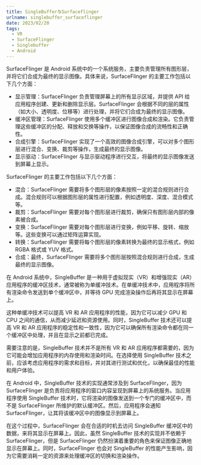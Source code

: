 ```yaml
---
title: SingleBuffer与Surfaceflinger
urlname: singlebuffer_surfaceflinger
date: 2023/02/20
tags:
  - VR
  - SurfaceFlinger
  - Singlebuffer
  - Android
---
```


SurfaceFlinger 是 Android 系统中的一个系统服务，主要负责管理所有图形层，并将它们合成为最终的显示图像。具体来说，SurfaceFlinger 的主要工作包括以下几个方面：

- 显示管理：SurfaceFlinger 负责管理屏幕上的所有显示区域，并提供 API 给应用程序创建、更新和删除显示层。SurfaceFlinger 会根据不同的层的属性（如大小、透明度、位移等）进行处理，并将它们合成为最终的显示图像。
- 缓冲区管理：SurfaceFlinger 使用多个缓冲区进行图像合成和渲染。它负责管理这些缓冲区的分配、释放和交换等操作，以保证图像合成的流畅性和正确性。
- 合成引擎：SurfaceFlinger 实现了一个高效的图像合成引擎，可以对多个图形层进行混合、变换、裁剪等操作，生成最终的显示图像。
- 显示驱动：SurfaceFlinger 与显示驱动程序进行交互，将最终的显示图像发送到屏幕上显示。

SurfaceFlinger 的主要工作包括以下几个方面：

- 混合：SurfaceFlinger 需要将多个图形层的像素按照一定的混合规则进行合成。混合规则可以根据图形层的属性进行配置，例如透明度、深度、混合模式等。
- 裁剪：SurfaceFlinger 需要对每个图形层进行裁剪，确保只有图形层内部的像素被合成。
- 变换：SurfaceFlinger 需要对每个图形层进行变换，例如平移、旋转、缩放等。这些变换可以通过矩阵运算实现。
- 转换：SurfaceFlinger 需要将每个图形层的像素转换为最终的显示格式，例如 RGBA 格式或 YUV 格式。
- 合成：最终，SurfaceFlinger 需要将多个图形层按照混合规则进行合成，生成最终的显示图像。

在 Android 系统中，SingleBuffer 是一种用于虚拟现实（VR）和增强现实（AR）应用程序的缓冲区技术，通常被称为单缓冲技术。在单缓冲技术中，应用程序将所有渲染命令发送到单个缓冲区中，并等待 GPU 完成渲染操作后再将其显示在屏幕上。

这种单缓冲技术可以提高 VR 和 AR 应用程序的性能，因为它可以减少 GPU 和 CPU 之间的通信，从而减少延迟和资源使用。同时，SingleBuffer 技术还可以提高 VR 和 AR 应用程序的稳定性和一致性，因为它可以确保所有渲染命令都在同一个缓冲区中处理，并且在显示之前都已完成。

需要注意的是，SingleBuffer 技术并不是所有 VR 和 AR 应用程序都需要的，因为它可能会增加应用程序的内存使用和渲染时间。在选择使用 SingleBuffer 技术之前，应该考虑应用程序的需求和目标，并对其进行测试和优化，以确保最佳的性能和用户体验。

在 Android 中，SingleBuffer 技术的实现通常涉及到 SurfaceFlinger，因为 SurfaceFlinger 是负责将应用程序的窗口内容呈现到屏幕上的系统服务。当应用程序使用 SingleBuffer 技术时，它将渲染的图像发送到一个专门的缓冲区中，而不是 SurfaceFlinger 所维护的默认缓冲区。然后，应用程序会通知 SurfaceFlinger，让其将该缓冲区中的图像显示到屏幕上。

在这个过程中，SurfaceFlinger 会在合适的时机去访问 SingleBuffer 缓冲区中的数据，来将其显示在屏幕上。因此，虽然 SingleBuffer 技术的实现并不依赖于 SurfaceFlinger，但是 SurfaceFlinger 仍然扮演着重要的角色来保证图像正确地显示在屏幕上。同时，SurfaceFlinger 也会对 SingleBuffer 的性能产生影响，因为它需要消耗一定的资源来处理缓冲区的切换和渲染操作。
